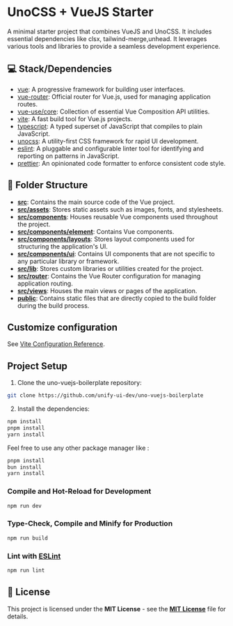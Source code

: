 # UnoCSS + VueJS Starter

A minimal starter project that combines VueJS and UnoCSS. 
It includes essential dependencies like  clsx,  tailwind-merge,unhead. It leverages various tools and libraries to provide a seamless development experience.


## 💻 Stack/Dependencies

- [vue](https://vuejs.org/): A progressive framework for building user interfaces.
- [vue-router](https://router.vuejs.org/): Official router for Vue.js, used for managing application routes.
- [vue-use/core](https://vueuse.org/): Collection of essential Vue Composition API utilities.
- [vite](https://vitejs.dev/): A fast build tool for Vue.js projects.
- [typescript](https://www.typescriptlang.org/): A typed superset of JavaScript that compiles to plain JavaScript.
- [unocss](https://unocss.io/): A utility-first CSS framework for rapid UI development.
- [eslint](https://eslint.org/): A pluggable and configurable linter tool for identifying and reporting on patterns in JavaScript.
- [prettier](https://prettier.io/): An opinionated code formatter to enforce consistent code style.


## 📝 Folder Structure

- [**src**](src): Contains the main source code of the Vue project.
- [**src/assets**](src/assets): Stores static assets such as images, fonts, and stylesheets.
- [**src/components**](src/components): Houses reusable Vue components used throughout the project.
- [**src/components/element**](src/components/element): Contains Vue components.
- [**src/components/layouts**](src/components/layouts): Stores layout components used for structuring the application's UI.
- [**src/components/ui**](src/components/ui): Contains UI components that are not specific to any particular library or framework.
- [**src/lib**](src/lib): Stores custom libraries or utilities created for the project.
- [**src/router**](src/router): Contains the Vue Router configuration for managing application routing.
- [**src/views**](src/views): Houses the main views or pages of the application.
- [**public**](public): Contains static files that are directly copied to the build folder during the build process.

## Customize configuration

See [Vite Configuration Reference](https://vitejs.dev/config/).

## Project Setup

1. Clone the uno-vuejs-boilerplate repository:
```sh
git clone https://github.com/unify-ui-dev/uno-vuejs-boilerplate
```

2. Install the dependencies:
```sh
npm install
pnpm install
yarn install
```

Feel free to use any other package manager like :  
```bash
pnpm install
bun install
yarn install
```

### Compile and Hot-Reload for Development

```sh
npm run dev
```

### Type-Check, Compile and Minify for Production

```sh
npm run build
```

### Lint with [ESLint](https://eslint.org/)

```sh
npm run lint
```

## 📄 License

This project is licensed under the **MIT License** - see the [**MIT License**](https://github.com/unify-ui-dev/uno-vuejs-boilerplate/blob/main/LICENSE) file for details.
